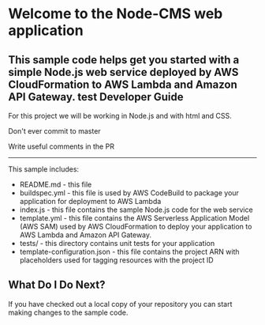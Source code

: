 Welcome to the Node-CMS web application
==================================================

This sample code helps get you started with a simple Node.js web service deployed by AWS CloudFormation to AWS Lambda and Amazon API Gateway.
test
Developer Guide
-----------



For this project we will be working in Node.js and with html and CSS.

Don't ever commit to master

Write useful comments in the PR

-----------


This sample includes:
* README.md - this file
* buildspec.yml - this file is used by AWS CodeBuild to package your
  application for deployment to AWS Lambda
* index.js - this file contains the sample Node.js code for the web service
* template.yml - this file contains the AWS Serverless Application Model (AWS SAM) used
  by AWS CloudFormation to deploy your application to AWS Lambda and Amazon API
  Gateway.
* tests/ - this directory contains unit tests for your application
* template-configuration.json - this file contains the project ARN with placeholders used for tagging resources with the project ID

What Do I Do Next?
------------------

If you have checked out a local copy of your repository you can start making
changes to the sample code.  
